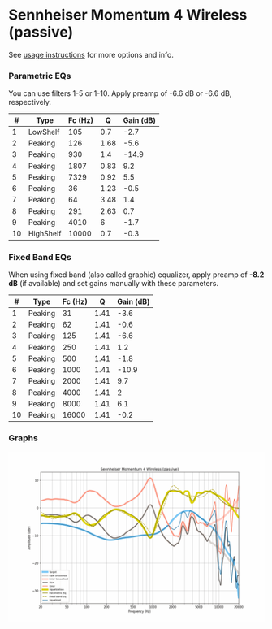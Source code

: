 # Sennheiser Momentum 4 Wireless (passive)
See [usage instructions](https://github.com/jaakkopasanen/AutoEq#usage) for more options and info.

### Parametric EQs
You can use filters 1-5 or 1-10. Apply preamp of -6.6 dB or -6.6 dB, respectively.

|   # | Type      |   Fc (Hz) |    Q |   Gain (dB) |
|-----|-----------|-----------|------|-------------|
|   1 | LowShelf  |       105 | 0.7  |        -2.7 |
|   2 | Peaking   |       126 | 1.68 |        -5.6 |
|   3 | Peaking   |       930 | 1.4  |       -14.9 |
|   4 | Peaking   |      1807 | 0.83 |         9.2 |
|   5 | Peaking   |      7329 | 0.92 |         5.5 |
|   6 | Peaking   |        36 | 1.23 |        -0.5 |
|   7 | Peaking   |        64 | 3.48 |         1.4 |
|   8 | Peaking   |       291 | 2.63 |         0.7 |
|   9 | Peaking   |      4010 | 6    |        -1.7 |
|  10 | HighShelf |     10000 | 0.7  |        -0.3 |

### Fixed Band EQs
When using fixed band (also called graphic) equalizer, apply preamp of **-8.2 dB** (if available) and set gains manually with these parameters.

|   # | Type    |   Fc (Hz) |    Q |   Gain (dB) |
|-----|---------|-----------|------|-------------|
|   1 | Peaking |        31 | 1.41 |        -3.6 |
|   2 | Peaking |        62 | 1.41 |        -0.6 |
|   3 | Peaking |       125 | 1.41 |        -6.6 |
|   4 | Peaking |       250 | 1.41 |         1.2 |
|   5 | Peaking |       500 | 1.41 |        -1.8 |
|   6 | Peaking |      1000 | 1.41 |       -10.9 |
|   7 | Peaking |      2000 | 1.41 |         9.7 |
|   8 | Peaking |      4000 | 1.41 |         2   |
|   9 | Peaking |      8000 | 1.41 |         6.1 |
|  10 | Peaking |     16000 | 1.41 |        -0.2 |

### Graphs
![](./Sennheiser%20Momentum%204%20Wireless%20(passive).png)
